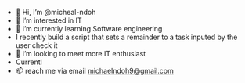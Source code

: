 - 👋 Hi, I’m @micheal-ndoh
- 👀 I’m interested in IT
- 🌱 I’m currently learning Software engineering
- I recently build a script that sets a remainder to a task inputed by the user check it  
- 💞️ I’m looking to meet more IT enthusiast
- Currentl
- 📫 reach me via email michaelndoh9@gmail.com
<!---
micheal-ndoh/micheal-ndoh is a ✨ special ✨ repository because its `README.md` (this file) appears on your GitHub profile.
You can click the Preview link to take a look at your changes.
--->
